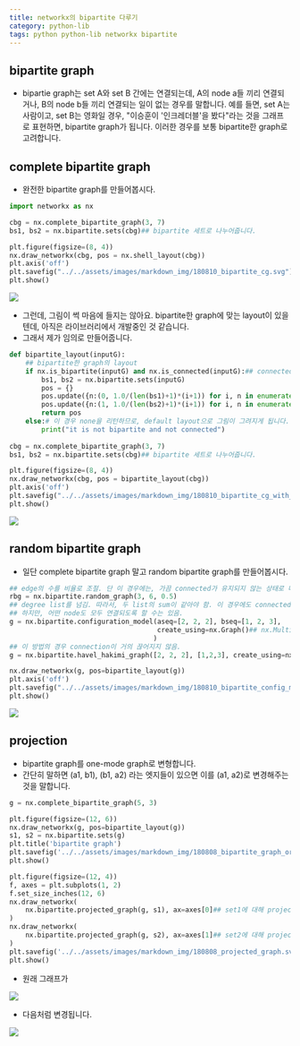 ```yaml
---
title: networkx의 bipartite 다루기 
category: python-lib
tags: python python-lib networkx bipartite 
---
```


## bipartite graph 

- bipartie graph는 set A와 set B 간에는 연결되는데, A의 node a들 끼리 연결되거나, B의 node b들 끼리 연결되는 일이 없는 경우를 말합니다. 예를 들면, set A는 사람이고, set B는 영화일 경우, "이승훈이 '인크레더블'을 봤다"라는 것을 그래프로 표현하면, bipartite graph가 됩니다. 이러한 경우를 보통 bipartite한 graph로 고려합니다. 

## complete bipartite graph 

- 완전한 bipartite graph를 만들어봅시다. 

```python
import networkx as nx 

cbg = nx.complete_bipartite_graph(3, 7)
bs1, bs2 = nx.bipartite.sets(cbg)## bipartite 세트로 나누어줍니다. 

plt.figure(figsize=(8, 4))
nx.draw_networkx(cbg, pos = nx.shell_layout(cbg))
plt.axis('off')
plt.savefig("../../assets/images/markdown_img/180810_bipartite_cg.svg")
plt.show()
```

![](/assets/images/markdown_img/180810_bipartite_cg.svg)

- 그런데, 그림이 썩 마음에 들지는 않아요. bipartite한 graph에 맞는 layout이 있을 텐데, 아직은 라이브러리에서 개발중인 것 같습니다. 
- 그래서 제가 임의로 만들어줍니다. 

```python
def bipartite_layout(inputG):
    ## bipartite한 graph의 layout
    if nx.is_bipartite(inputG) and nx.is_connected(inputG):## connected and bipartite
        bs1, bs2 = nx.bipartite.sets(inputG)
        pos = {}
        pos.update({n:(0, 1.0/(len(bs1)+1)*(i+1)) for i, n in enumerate(bs1)})
        pos.update({n:(1, 1.0/(len(bs2)+1)*(i+1)) for i, n in enumerate(bs2)})
        return pos
    else:# 이 경우 none을 리턴하므로, default layout으로 그림이 그려지게 됩니다. 
        print("it is not bipartite and not connected")
        
cbg = nx.complete_bipartite_graph(3, 7)
bs1, bs2 = nx.bipartite.sets(cbg)## bipartite 세트로 나누어줍니다. 

plt.figure(figsize=(8, 4))
nx.draw_networkx(cbg, pos = bipartite_layout(cbg))
plt.axis('off')
plt.savefig("../../assets/images/markdown_img/180810_bipartite_cg_with_bi_layout.svg")
plt.show()
```

![](/assets/images/markdown_img/180810_bipartite_cg_with_bi_layout.svg)

## random bipartite graph 

- 일단 complete bipartite graph 말고 random bipartite graph를 만들어봅시다. 

```python
## edge의 수를 비율로 조절. 단 이 경우에는, 가끔 connected가 유지되지 않는 상태로 나올 수 있음. 
rbg = nx.bipartite.random_graph(3, 6, 0.5)
## degree list를 넘김. 따라서, 두 list의 sum이 같아야 함. 이 경우에도 connected가 유지되지 않는 경우가 종종 발생함. 
## 하지만, 어떤 node도 모두 연결되도록 할 수는 있음. 
g = nx.bipartite.configuration_model(aseq=[2, 2, 2], bseq=[1, 2, 3], 
                                     create_using=nx.Graph()## nx.MultiGraph()로 넘기면 edge가 여러개 생기는 경우 
                                    )
## 이 방법의 경우 connection이 거의 끊어지지 않음. 
g = nx.bipartite.havel_hakimi_graph([2, 2, 2], [1,2,3], create_using=nx.Graph())

nx.draw_networkx(g, pos=bipartite_layout(g))
plt.axis('off')
plt.savefig("../../assets/images/markdown_img/180810_bipartite_config_model.svg")
plt.show()
```

![](/assets/images/markdown_img/180810_bipartite_config_model.svg)


## projection 

- bipartite graph를 one-mode graph로 변형합니다. 
- 간단히 말하면 (a1, b1), (b1, a2) 라는 엣지들이 있으면 이를 (a1, a2)로 변경해주는 것을 말합니다. 

```python
g = nx.complete_bipartite_graph(5, 3)

plt.figure(figsize=(12, 6))
nx.draw_networkx(g, pos=bipartite_layout(g))
s1, s2 = nx.bipartite.sets(g)
plt.title('bipartite graph')
plt.savefig('../../assets/images/markdown_img/180808_bipartite_graph_original.svg')
plt.show()

plt.figure(figsize=(12, 4))
f, axes = plt.subplots(1, 2)
f.set_size_inches(12, 6)
nx.draw_networkx(
    nx.bipartite.projected_graph(g, s1), ax=axes[0]## set1에 대해 projection
)
nx.draw_networkx(
    nx.bipartite.projected_graph(g, s2), ax=axes[1]## set2에 대해 projection
)
plt.savefig('../../assets/images/markdown_img/180808_projected_graph.svg')
plt.show()
```

- 원래 그래프가  

![](/assets/images/markdown_img/180808_bipartite_graph_original.svg)

- 다음처럼 변경됩니다. 

![](/assets/images/markdown_img/180808_projected_graph.svg)